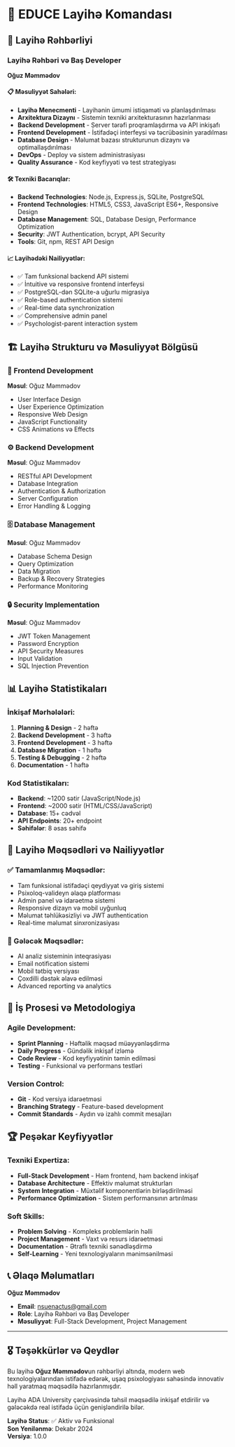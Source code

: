 # 👥 EDUCE Layihə Komandası

## 🎯 Layihə Rəhbərliyi

### Layihə Rəhbəri və Baş Developer
**Oğuz Məmmədov**

#### 📋 Məsuliyyət Sahələri:
- **Layihə Menecmenti** - Layihənin ümumi istiqaməti və planlaşdırılması
- **Arxitektura Dizaynı** - Sistemin texniki arxitekturasının hazırlanması
- **Backend Development** - Server tərəfi proqramlaşdırma və API inkişafı
- **Frontend Development** - İstifadəçi interfeysi və təcrübəsinin yaradılması
- **Database Design** - Məlumat bazası strukturunun dizaynı və optimallaşdırılması
- **DevOps** - Deploy və sistem administrasiyası
- **Quality Assurance** - Kod keyfiyyəti və test strategiyası

#### 🛠️ Texniki Bacarıqlar:
- **Backend Technologies**: Node.js, Express.js, SQLite, PostgreSQL
- **Frontend Technologies**: HTML5, CSS3, JavaScript ES6+, Responsive Design
- **Database Management**: SQL, Database Design, Performance Optimization
- **Security**: JWT Authentication, bcrypt, API Security
- **Tools**: Git, npm, REST API Design

#### 📈 Layihədəki Nailiyyətlər:
- ✅ Tam funksional backend API sistemi
- ✅ İntuitive və responsive frontend interfeysi
- ✅ PostgreSQL-dən SQLite-a uğurlu migrasiya
- ✅ Role-based authentication sistemi
- ✅ Real-time data synchronization
- ✅ Comprehensive admin panel
- ✅ Psychologist-parent interaction system

## 🏗️ Layihə Strukturu və Məsuliyyət Bölgüsü

### 🎨 Frontend Development
**Məsul**: Oğuz Məmmədov
- User Interface Design
- User Experience Optimization
- Responsive Web Design
- JavaScript Functionality
- CSS Animations və Effects

### ⚙️ Backend Development
**Məsul**: Oğuz Məmmədov
- RESTful API Development
- Database Integration
- Authentication & Authorization
- Server Configuration
- Error Handling & Logging

### 🗄️ Database Management
**Məsul**: Oğuz Məmmədov
- Database Schema Design
- Query Optimization
- Data Migration
- Backup & Recovery Strategies
- Performance Monitoring

### 🔒 Security Implementation
**Məsul**: Oğuz Məmmədov
- JWT Token Management
- Password Encryption
- API Security Measures
- Input Validation
- SQL Injection Prevention

## 📊 Layihə Statistikaları

### İnkişaf Mərhələləri:
1. **Planning & Design** - 2 həftə
2. **Backend Development** - 3 həftə
3. **Frontend Development** - 3 həftə
4. **Database Migration** - 1 həftə
5. **Testing & Debugging** - 2 həftə
6. **Documentation** - 1 həftə

### Kod Statistikaları:
- **Backend**: ~1200 sətir (JavaScript/Node.js)
- **Frontend**: ~2000 sətir (HTML/CSS/JavaScript)
- **Database**: 15+ cədvəl
- **API Endpoints**: 20+ endpoint
- **Səhifələr**: 8 əsas səhifə

## 🎯 Layihə Məqsədləri və Nailiyyətlər

### ✅ Tamamlanmış Məqsədlər:
- Tam funksional istifadəçi qeydiyyat və giriş sistemi
- Psixoloq-valideyn əlaqə platforması
- Admin panel və idarəetmə sistemi
- Responsive dizayn və mobil uyğunluq
- Məlumat təhlükəsizliyi və JWT authentication
- Real-time məlumat sinxronizasiyası

### 🚀 Gələcək Məqsədlər:
- AI analiz sisteminin inteqrasiyası
- Email notification sistemi
- Mobil tətbiq versiyası
- Çoxdilli dəstək əlavə edilməsi
- Advanced reporting və analytics

## 💼 İş Prosesi və Metodologiya

### Agile Development:
- **Sprint Planning** - Həftəlik məqsəd müəyyənləşdirmə
- **Daily Progress** - Gündəlik inkişaf izləmə
- **Code Review** - Kod keyfiyyətinin təmin edilməsi
- **Testing** - Funksional və performans testləri

### Version Control:
- **Git** - Kod versiya idarəetməsi
- **Branching Strategy** - Feature-based development
- **Commit Standards** - Aydın və izahlı commit mesajları

## 🏆 Peşəkar Keyfiyyətlər

### Texniki Expertiza:
- **Full-Stack Development** - Həm frontend, həm backend inkişaf
- **Database Architecture** - Effektiv məlumat strukturları
- **System Integration** - Müxtəlif komponentlərin birləşdirilməsi
- **Performance Optimization** - Sistem performansının artırılması

### Soft Skills:
- **Problem Solving** - Kompleks problemlərin həlli
- **Project Management** - Vaxt və resurs idarəetməsi
- **Documentation** - Ətraflı texniki sənədləşdirmə
- **Self-Learning** - Yeni texnologiyaların mənimsənilməsi

## 📞 Əlaqə Məlumatları

**Oğuz Məmmədov**
- **Email**: nsuenactus@gmail.com
- **Role**: Layihə Rəhbəri və Baş Developer
- **Məsuliyyət**: Full-Stack Development, Project Management

---

## 🎖️ Təşəkkürlər və Qeydlər

Bu layihə **Oğuz Məmmədov**un rəhbərliyi altında, modern web texnologiyalarından istifadə edərək, uşaq psixologiyası sahəsində innovativ həll yaratmaq məqsədilə hazırlanmışdır. 

Layihə ADA University çərçivəsində təhsil məqsədilə inkişaf etdirilir və gələcəkdə real istifadə üçün genişləndirilə bilər.

**Layihə Status**: ✅ Aktiv və Funksional  
**Son Yenilənmə**: Dekabr 2024  
**Versiya**: 1.0.0
